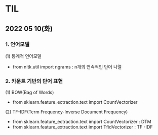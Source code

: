 # TIL



## 2022 05 10(화)


### 1. 언어모델

(1) 통계적 언어모델
* from nltk.util import ngrams : n개의 연속적인 단어 나열

### 2. 카운트 기반의 단어 표현

(1) BOW(Bag of Words)
* from sklearn.feature_ectraction.text import CountVectorizer

(2) TF-IDF(Term Frequency-Inverse Document Frequency)
* from sklearn.feature_ectraction.text import CountVectorizer : DTM
* from sklearn.feature_extraction.text import TfidVectorizer : TF -IDF